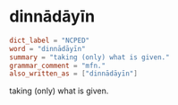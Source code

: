 # dinnādāyīn

``` toml
dict_label = "NCPED"
word = "dinnādāyīn"
summary = "taking (only) what is given."
grammar_comment = "mfn."
also_written_as = ["dinnādāyīn"]
```

taking (only) what is given.

